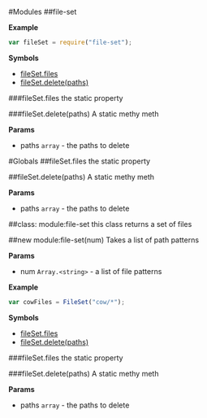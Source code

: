 #Modules
<a name="module_file-set"></a>
##file-set

  
**Example**  
```js
var fileSet = require("file-set");
```
**Symbols**  
* [fileSet.files](#module_file-set#files)
* [fileSet.delete(paths)](#module_file-set#delete)

<a name="module_file-set#files"></a>
###fileSet.files
the static property

  
<a name="module_file-set#delete"></a>
###fileSet.delete(paths)
A static methy meth

**Params**

- paths `array` - the paths to delete

#Globals
<a name="module_file-set#files"></a>
##fileSet.files
the static property

  
<a name="module_file-set#delete"></a>
##fileSet.delete(paths)
A static methy meth

**Params**

- paths `array` - the paths to delete

<a name="module_file-set"></a>
##class: module:file-set
this class returns a set of files

<a name="module_file-set"></a>
##new module:file-set(num)
Takes a list of path patterns

**Params**

- num `Array.<string>` - a list of file patterns

**Example**  
```js
var cowFiles = FileSet("cow/*");
```
**Symbols**  
* [fileSet.files](#module_file-set#files)
* [fileSet.delete(paths)](#module_file-set#delete)

<a name="module_file-set#files"></a>
###fileSet.files
the static property

  
<a name="module_file-set#delete"></a>
###fileSet.delete(paths)
A static methy meth

**Params**

- paths `array` - the paths to delete

